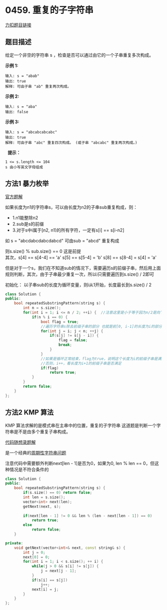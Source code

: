 <p id="重复的子字符串"></p>

# 0459. 重复的子字符串  

[力扣题目链接](https://leetcode-cn.com/problems/repeated-substring-pattern/)    
   

## 题目描述  

给定一个非空的字符串 s ，检查是否可以通过由它的一个子串重复多次构成。


**示例 1:**

    输入: s = "abab"
    输出: true
    解释: 可由子串 "ab" 重复两次构成。

**示例 2:**

    输入: s = "aba"
    输出: false

**示例 3:**

    输入: s = "abcabcabcabc"
    输出: true
    解释: 可由子串 "abc" 重复四次构成。 (或子串 "abcabc" 重复两次构成。)
 
**提示：**

    1 <= s.length <= 104
    s 由小写英文字母组成




## 方法1 暴力枚举  

[官方题解](https://leetcode-cn.com/problems/repeated-substring-pattern/solution/zhong-fu-de-zi-zi-fu-chuan-by-leetcode-solution/)  

如果长度为n1的字符串s，可以由长度为n2的子串sub重复构成，则：  
* 1.n1能整除n2  
* 2.sub是s的前缀  
* 3.对于s中i属于[n2, n1)的所有字符，一定有s[i] == s[i-n2]   

如 s = "abcdabcdabcdabcd"    可由sub = "abcd" 重复构成  

则s.size() % sub.size() == 0 这是前提  
其次，s[4] == s[4-4] == 'a'   s[5] == s[5-4] = 'b'  s[8] == s[8-4] = s[4] = 'a'   

但是对于一个s，我们在不知道sub的情况下，需要遍历s的前缀子串，然后用上面规则判断，其次，由于子串最少重复一次，所以i只需要遍历到s.size() / 2即可  

初始化： 以子串sub的长度为循环变量，则i从1开始，长度最长到s.size() / 2  

```cpp
class Solution {
public:
    bool repeatedSubstringPattern(string s) {
        int n = s.size();
        for(int i = 1; i <= n / 2; ++i) {  //注意这里是小于等于因为n/2是向下取整，且一半的长度应该被取到  
            if(n % i == 0) {
                bool flag = true;
                //遍历字符串s除去前缀子串的部分 也就是前[0, i-1]的长度为i的部分
                for(int j = i; j < n; ++j) {
                    if(s[j] != s[j - i]) {
                        flag = false;
                        break;
                    }
                }
                //如果是循环正常结束，flag为true，说明这个长度为i的前缀子串是满足条件的 
                //否则，i++，看长度为i+1的前缀子串是否满足
                if(flag)
                    return true;
            }
        }
        return false;
    }
};
```




## 方法2 KMP  算法  

KMP 算法求解的是模式串在主串中的位置，重复的子字符串 这道题是判断一个字符串是不是由多个重复子串构成。  

[代码随想录题解](https://programmercarl.com/0459.%E9%87%8D%E5%A4%8D%E7%9A%84%E5%AD%90%E5%AD%97%E7%AC%A6%E4%B8%B2.html#%E5%85%B6%E4%BB%96%E8%AF%AD%E8%A8%80%E7%89%88%E6%9C%AC)  


是一个经典的[周期性字符串问题](https://writings.sh/post/algorithm-repeated-string-pattern)  

注意代码中需要额外判断next[len - 1]是否为0，如果为0, len % len == 0，但这种情况是不符合条件的  

```cpp
class Solution {
public:
    bool repeatedSubstringPattern(string s) {
        if(s.size() == 0) return false;
        int len = s.size();
        vector<int> next(len);
        getNext(next, s);
        
        if(next[len - 1] != 0 && len % (len - next[len - 1]) == 0)
            return true;
        else
            return false;
    }

private:
    void getNext(vector<int>& next, const string& s) {
        int j = 0;
        next[0] = 0;
        for(int i = 1; i < s.size(); ++ i) {
            while(j > 0 && s[i] != s[j]) {
                j = next[j - 1];
            }
            if(s[i] == s[j])
                j++;
            next[i] = j;
        }
    }
};
```


